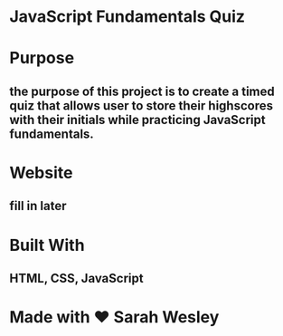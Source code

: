 # JavaScript Fundamentals Quiz

# Purpose
## the purpose of this project is to create a timed quiz that allows user to store their highscores with their initials while practicing JavaScript fundamentals.

# Website
## fill in later

# Built With
## HTML, CSS, JavaScript

# Made with ❤️ Sarah Wesley
